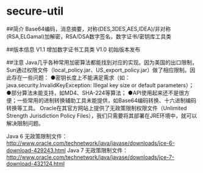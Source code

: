 # secure-util
##简介
Base64编码，消息摘要，对称(DES,3DES,AES,IDEA)/非对称(RSA,ELGamal)加解密，RSA/DSA数字签名，数字证书/密钥库工具类

##版本信息
V1.1 增加数字证书工具类
V1.0 初始版本发布


##注意
Java几乎各种常用加密算法都能找到对应的实现。因为美国的出口限制，Sun通过权限文件（local_policy.jar、US_export_policy.jar）做了相应限制。因此存在一些问题：
●密钥长度上不能满足需求（如：java.security.InvalidKeyException: Illegal key size or default parameters）；
●部分算法未能支持，如MD4、SHA-224等算法；
●API使用起来还不是很方便；一些常用的进制转换辅助工具未能提供，如Base64编码转换、十六进制编码转换等工具。
Oracle在其官方网站上提供了无政策限制权限文件（Unlimited Strength Jurisdiction Policy Files），我们只需要将其部署在JRE环境中，就可以解决限制问题。

Java 6 无政策限制文件：
http://www.oracle.com/technetwork/java/javase/downloads/jce-6-download-429243.html
Java 7 无政策限制文件：
http://www.oracle.com/technetwork/java/javase/downloads/jce-7-download-432124.html